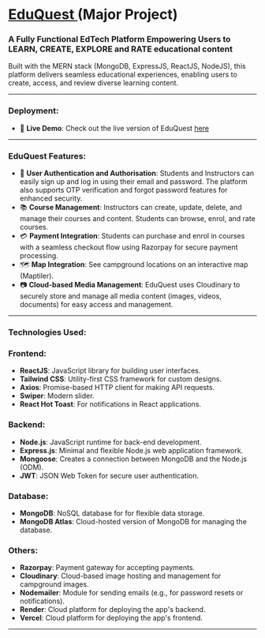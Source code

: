 <h1><a href="https://edu-quest-theta.vercel.app/">EduQuest </a> (Major Project)</h1>
<h3>A Fully Functional EdTech Platform Empowering Users to LEARN, CREATE, EXPLORE and RATE educational content </h3>
Built with the MERN stack (MongoDB, ExpressJS, ReactJS, NodeJS), this platform delivers seamless educational experiences, enabling users to create, access, and review diverse learning content.

---

<h3>Deployment:</h3>

- 🚀 **Live Demo**: Check out the live version of EduQuest <a href="https://edu-quest-theta.vercel.app/">here</a>

---

<h3>EduQuest Features:</h3>

- 🔑 **User Authentication and Authorisation**: Students and Instructors can easily sign up and log in using their email and password. The platform also supports OTP verification and forgot password features for enhanced security.
- 📚 **Course Management**: Instructors can create, update, delete, and manage their courses and content. Students can browse, enrol, and rate courses.
- 💳 **Payment Integration**: Students can purchase and enrol in courses with a seamless checkout flow using Razorpay for secure payment processing.
- 🗺️ **Map Integration**: See campground locations on an interactive map (Maptiler).
- 📷 **Cloud-based Media Management**: EduQuest uses Cloudinary to securely store and manage all media content (images, videos, documents) for easy access and management.

---

<h3>Technologies Used:</h3>

### Frontend:
-  **ReactJS**: JavaScript library for building user interfaces.
-  **Tailwind CSS**: Utility-first CSS framework for custom designs.
-  **Axios**: Promise-based HTTP client for making API requests.
-  **Swiper**: Modern slider.
-  **React Hot Toast**: For notifications in React applications.

### Backend:
-  **Node.js**: JavaScript runtime for back-end development.
-  **Express.js**: Minimal and flexible Node.js web application framework.
-  **Mongoose**: Creates a connection between MongoDB and the Node.js (ODM).
-  **JWT**: JSON Web Token for secure user authentication.

### Database:
-  **MongoDB**: NoSQL database for for flexible data storage.
-  **MongoDB Atlas**: Cloud-hosted version of MongoDB for managing the database.

### Others:
-  **Razorpay**: Payment gateway for accepting payments.
-  **Cloudinary**: Cloud-based image hosting and management for campground images.
-  **Nodemailer**: Module for sending emails (e.g., for password resets or notifications).
-  **Render**: Cloud platform for deploying the app's backend.
-  **Vercel**: Cloud platform for deploying the app's frontend.

---
